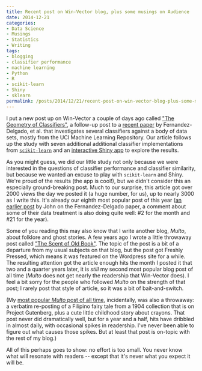 ```yaml
---
title: Recent post on Win-Vector blog, plus some musings on Audience
date: 2014-12-21
categories:
- Data Science
- Musings
- Statistics
- Writing
tags:
- blogging
- classifier performance
- machine learning
- Python
- R
- scikit-learn
- Shiny
- sklearn
permalink: /posts/2014/12/21/recent-post-on-win-vector-blog-plus-some-musings-on-audience/
---
```


<p>I put a new post up on Win-Vector a couple of days ago called <a href="http://www.win-vector.com/blog/2014/12/the-geometry-of-classifiers/">"The Geometry of Classifiers"</a>, a follow-up post to a <a href="http://jmlr.csail.mit.edu/papers/v15/delgado14a.html">recent paper</a> by Fernandez-Delgado, et al. that investigates several classifiers against a body of data sets, mostly from the UCI Machine Learning Repository. Our article follows up the study with seven additional additional classifier implementations from <a href="http://scikit-learn.org/stable/"><code>scikit-learn</code></a> and an <a href="https://win-vector.shinyapps.io/ExploreModels/">interactive Shiny app</a> to explore the results.</p>

<p>As you might guess, we did our little study not only because we were interested in the questions of classifier performance and classifier similarity, but because we wanted an excuse to play with <code>scikit-learn</code> and Shiny. We're proud of the results (the app is cool!), but we didn't consider this an especially ground-breaking post. Much to our surprise, this article got over 2000 views the day we posted it (a huge number, for us), up to nearly 3000 as I write this. It's already our eighth most popular post of this year (<a href="http://www.win-vector.com/blog/2014/12/a-comment-on-preparing-data-for-classifiers/">an earlier post</a> by John on the Fernandez-Delgado paper, a comment about some of their data treatment is also doing quite well: #2 for the month and #21 for the year).</p>

<p>Some of you reading this may also know that I write another blog, <em>Multo</em>, about folklore and ghost stories. A few years ago I wrote a little throwaway post called <a href="http://multoghost.wordpress.com/2012/09/16/the-scent-of-old-book/">"The Scent of Old Book"</a>. The topic of the post is a bit of a departure from my usual subjects on that blog, but the post got Freshly Pressed, which means it was featured on the Wordpress site for a while. The resulting attention got the article enough hits the month I posted it that two and a quarter years later, it is <em>still</em> my second most popular blog post of all time (<em>Multo</em> does not get nearly the readership that Win-Vector does). I feel a bit sorry for the people who followed <em>Multo</em> on the strength of that post; I rarely post that style of article, so it was a bit of bait-and-switch.</p>

<p>(My <a href="http://multoghost.wordpress.com/2013/06/03/mangita-and-larina-a-filipino-fairy-tale/">most popular <em>Multo</em> post of all time</a>, incidentally, was also a throwaway: a verbatim re-posting of a Filipino fairy tale from a 1904 collection that is on Project Gutenberg, plus a cute little childhood story about crayons. That post never did dramatically well, but for a year and a half, hits have dribbled in almost daily, with occasional spikes in readership. I've never been able to figure out what causes those spikes. But at least that post is on-topic with the rest of my blog.)</p>

<p>All of this perhaps goes to show: no effort is too small. You never know what will resonate with readers -- except that it's never what you expect it will be.</p>
